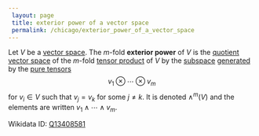 ```yaml
---
 layout: page
 title: exterior power of a vector space
 permalink: /chicago/exterior_power_of_a_vector_space
---
```

Let $V$ be a [vector space](https://mathgloss.github.io/MathGloss/vector_space). The $m$-fold **exterior power** of $V$ is the [quotient vector space](https://mathgloss.github.io/MathGloss/quotient_vector_space) of the $m$-fold [tensor product](https://mathgloss.github.io/MathGloss/tensor_product_of_vector_spaces) of $V$ by the [subspace](https://mathgloss.github.io/MathGloss/vector_subspace) [generated](https://mathgloss.github.io/MathGloss/span) by the [pure tensors](https://mathgloss.github.io/MathGloss/pure_tensor) $$v_1\otimes\cdots\otimes v_m$$ for $v_i \in V$ such that $v_j = v_k$ for some $j\neq k$. It is denoted $\wedge^m(V)$ and the elements are written $v_1\wedge\cdots\wedge v_m$.

Wikidata ID: [Q13408581](https://www.wikidata.org/wiki/Q13408581)